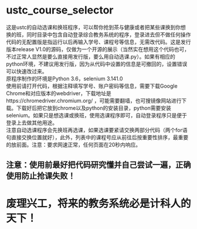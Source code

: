 # ustc_course_selector
这是ustc的自动选课和换班程序，可以帮你抢到茶与健康或者把某些课换到你想换的班，同时目录中包含自动登录综合教务系统的程序，登录进去但不做任何操作  
代码的无配置版是指运行以后再输入学号、课程号等信息，无需改代码。这是发行版本release V1.0的源码，仅做为一个开源的展示（当然实在想用这个代码也可，不过正常人显然是要么直接用发行版，要么用自动选课.py）。如果有相应的python环境，不建议用发行版，因为从代码中设置的信息是可撤回的，设置错误可以快速改过来。  
原程序制作的环境是Python 3.6，selenium 3.141.0  
使用前请打开代码，根据注释填写学号、账户密码等信息，需要下载Google Chrome和对应版本的webdriver，下载地址是https://chromedriver.chromium.org/ ，可能需要翻墙，也可搜镜像网站进行下载。下载好后把它放到chrome以及python的安装目录，python需要安装selenium。如果只是想选课或换班，使用选课程序即可，自动登录程序只是便于登录上去做其他用途。  
注意自动选课程序会先换班再选课，如果选课要紧请交换两部分代码（两个for语句直接交换位置就好），此外，列表中的课程号应从前往后按重要性排序，最重要的放前面。注意：要求网速正常，任何页面在20秒内响应。
## 注意：使用前最好把代码研究懂并自己尝试一遍，正确使用防止抢课失败！
# 废理兴工，将来的教务系统必是计科人的天下！
